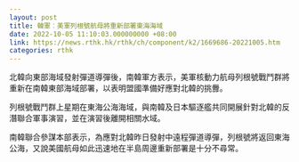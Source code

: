 ```yaml
---
layout: post
title: 韓軍︰美軍列根號航母將重新部署東海海域
date: 2022-10-05 11:10:03.000000000 +08:00
link: https://news.rthk.hk/rthk/ch/component/k2/1669686-20221005.htm
categories: rthk
---
```


北韓向東部海域發射彈道導彈後，南韓軍方表示，美軍核動力航母列根號戰鬥群將重新在南韓東部海域部署，以表明盟國準備好應對北韓的挑釁。

列根號戰鬥群上星期在東海公海海域，與南韓及日本驅逐艦共同開展針對北韓的反潛聯合軍事演習，並在演習後離開相關水域。

南韓聯合參謀本部表示，為應對北韓昨日發射中遠程彈道導彈，列根號將返回東海公海，又說美國航母如此迅速地在半島周邊重新部署是十分不尋常。
